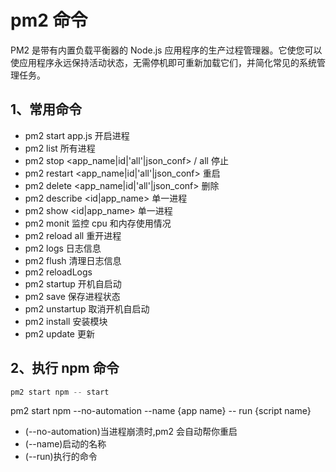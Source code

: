 # pm2 命令

PM2 是带有内置负载平衡器的 Node.js 应用程序的生产过程管理器。它使您可以使应用程序永远保持活动状态，无需停机即可重新加载它们，并简化常见的系统管理任务。

## 1、常用命令

- pm2 start app.js 开启进程
- pm2 list 所有进程
- pm2 stop <app_name|id|'all'|json_conf> / all 停止
- pm2 restart <app_name|id|'all'|json_conf> 重启
- pm2 delete <app_name|id|'all'|json_conf> 删除
- pm2 describe <id|app_name> 单一进程
- pm2 show <id|app_name> 单一进程
- pm2 monit 监控 cpu 和内存使用情况
- pm2 reload all 重开进程
- pm2 logs 日志信息
- pm2 flush 清理日志信息
- pm2 reloadLogs
- pm2 startup 开机自启动
- pm2 save 保存进程状态
- pm2 unstartup 取消开机自启动
- pm2 install 安装模块
- pm2 update 更新

## 2、执行 npm 命令

```js
pm2 start npm -- start
```

pm2 start npm --no-automation --name {app name} -- run {script name}

- (--no-automation)当进程崩溃时,pm2 会自动帮你重启
- (--name)启动的名称
- (--run)执行的命令
